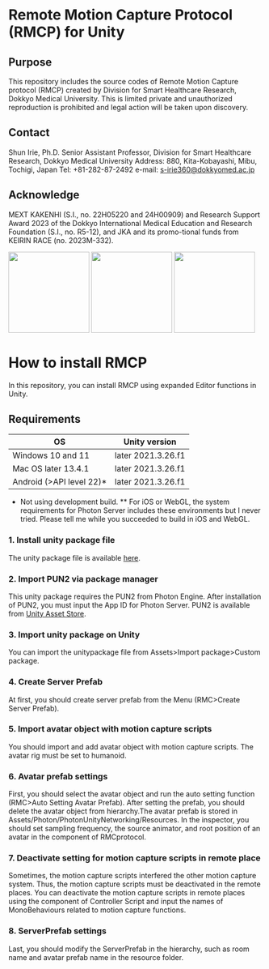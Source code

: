 # Remote Motion Capture Protocol (RMCP) for Unity
## Purpose
This repository includes the source codes of Remote Motion Capture protocol (RMCP) created by Division for Smart Healthcare Research, Dokkyo Medical University. This is limited private and unauthorized reproduction is prohibited and legal action will be taken upon discovery.
## Contact
Shun Irie, Ph.D. Senior Assistant Professor, Division for Smart Healthcare Research, Dokkyo Medical University
Address: 880, Kita-Kobayashi, Mibu, Tochigi, Japan Tel: +81-282-87-2492
e-mail: s-irie360@dokkyomed.ac.jp
## Acknowledge
MEXT KAKENHI (S.I., no. 22H05220 and 24H00909) and Research Support Award 2023 of the Dokkyo International Medical Education and Research Foundation (S.I., no. R5-12), and JKA and its promo-tional funds from KEIRIN RACE (no. 2023M-332).

<img src="https://github.com/user-attachments/assets/fdab8d35-89e1-40c1-8511-36f5eee5b702" width="160pt">

<img src="https://github.com/user-attachments/assets/555a9db3-1b9a-4f87-a191-6cb322b19dd2" width="160pt">

<img src="https://github.com/user-attachments/assets/82c7ad1f-8f74-4534-80d8-1e51b3fca6e6" width="160pt">

# How to install RMCP
In this repository, you can install RMCP using expanded Editor functions in Unity.
## Requirements
| OS | Unity version |
|---|---|
| Windows 10 and 11| later 2021.3.26.f1 |
| Mac OS later 13.4.1| later 2021.3.26.f1 |
| Android (>API level 22)*| later 2021.3.26.f1 |

* Not using development build.
** For iOS or WebGL, the system requirements for Photon Server includes these environments but I never tried. Please tell me while you succeeded to build in iOS and WebGL.

### 1. Install unity package file
The unity package file is available [here](https://github.com/shun-irie/RMCP_Dokkyo/raw/main/RemoteMotionCaptureProtocol.unitypackage).
### 2. Import PUN2 via package manager
This unity package requires the PUN2 from Photon Engine. After installation of PUN2, you must input the App ID for Photon Server.
PUN2 is available from [Unity Asset Store](https://assetstore.unity.com/packages/tools/network/pun-2-free-119922?locale=ja-JP).
### 3. Import unity package on Unity
You can import the unitypackage file from Assets>Import package>Custom package.
### 4. Create Server Prefab
At first, you should create server prefab from the Menu (RMC>Create Server Prefab).
### 5. Import avatar object with motion capture scripts
You should import and add avatar object with motion capture scripts. The avatar rig must be set to humanoid.
### 6. Avatar prefab settings
First, you should select the avatar object and run the auto setting function (RMC>Auto Setting Avatar Prefab). After setting the prefab, you should delete the avatar object from hierarchy.The avatar prefab is stored in Assets/Photon/PhotonUnityNetworking/Resources. In the inspector, you should set sampling frequency, the source animator, and root position of an avatar in the component of RMCprotocol.
### 7. Deactivate setting for motion capture scripts in remote place
Sometimes, the motion capture scripts interfered the other motion capture system. Thus, the motion capture scripts must be deactivated in the remote places. You can deactivate the motion capture scripts in remote places using the component of Controller Script and input the names of MonoBehaviours related to motion capture functions.
### 8. ServerPrefab settings
Last, you should modify the ServerPrefab in the hierarchy, such as room name and avatar prefab name in the resource folder.
